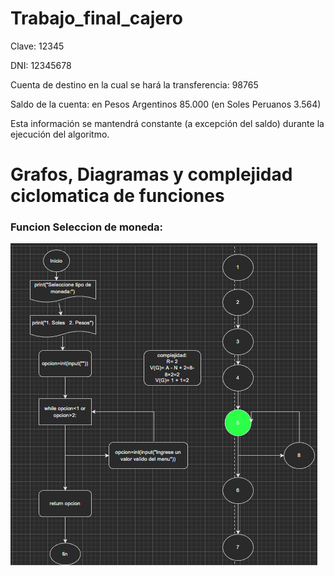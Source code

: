 # Trabajo_final_cajero
Clave: 12345

DNI: 12345678

Cuenta de destino en la cual se hará la transferencia: 98765

Saldo de la cuenta: en Pesos Argentinos 85.000 (en Soles Peruanos 3.564)

Esta información se mantendrá constante (a excepción del saldo) durante la ejecución del
algoritmo.

# Grafos, Diagramas y complejidad ciclomatica de funciones 

### Funcion Seleccion de moneda:
![Image text](https://github.com/JuannHerna/Trabajo_final_cajero/blob/main/grafos_y_diagramas/selec_moneda.png)
